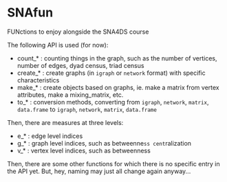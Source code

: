 # SNAfun
FUNctions to enjoy alongside the SNA4DS course

The following API is used (for now):

- count_* : counting things in the graph, such as the number of vertices, number of edges, dyad census, triad census
- create_* : create graphs (in `igraph` or `network` format) with specific characteristics
- make_* : create objects based on graphs, ie. make a matrix from vertex attributes, make a mixing_matrix, etc.
- to_* : conversion methods, converting from `igraph`, `network`, `matrix`, `data.frame` to `igraph`, `network`, `matrix`, `data.frame`

Then, there are measures at three levels:
- e_* : edge level indices
- g_* : graph level indices, such as betweenne`ss cent`ralization
- v_* : vertex level indices, such as betweenness

Then, there are some other functions for which there is no specific entry in the API yet. But, hey, naming may just all change again anyway...
